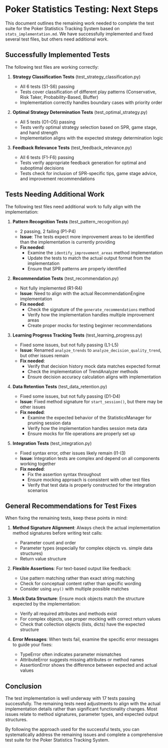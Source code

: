 # Poker Statistics Testing: Next Steps

This document outlines the remaining work needed to complete the test suite for the Poker Statistics Tracking System based on `stats_implementation.md`. We have successfully implemented and fixed several test files, but others need additional work.

## Successfully Implemented Tests

The following test files are working correctly:

1. **Strategy Classification Tests** (test_strategy_classification.py)
   - All 6 tests (S1-S6) passing
   - Tests cover classification of different play patterns (Conservative, Risk Taker, Probability-Based, Bluffer)
   - Implementation correctly handles boundary cases with priority order

2. **Optimal Strategy Determination Tests** (test_optimal_strategy.py)
   - All 5 tests (O1-O5) passing
   - Tests verify optimal strategy selection based on SPR, game stage, and hand strength
   - Implementation aligns with the expected strategy determination logic

3. **Feedback Relevance Tests** (test_feedback_relevance.py)
   - All 6 tests (F1-F6) passing
   - Tests verify appropriate feedback generation for optimal and suboptimal decisions
   - Tests check for inclusion of SPR-specific tips, game stage advice, and improvement recommendations

## Tests Needing Additional Work

The following test files need additional work to fully align with the implementation:

1. **Pattern Recognition Tests** (test_pattern_recognition.py)
   - 2 passing, 2 failing (P1-P4)
   - **Issue**: The tests expect more improvement areas to be identified than the implementation is currently providing
   - **Fix needed**: 
     - Examine the `identify_improvement_areas` method implementation
     - Update the tests to match the actual output format from the implementation
     - Ensure that SPR patterns are properly identified

2. **Recommendation Tests** (test_recommendation.py)
   - Not fully implemented (R1-R4)
   - **Issue**: Need to align with the actual RecommendationEngine implementation
   - **Fix needed**:
     - Check the signature of the `generate_recommendations` method
     - Verify how the implementation handles multiple improvement areas
     - Create proper mocks for testing beginner recommendations

3. **Learning Progress Tracking Tests** (test_learning_progress.py)
   - Fixed some issues, but not fully passing (L1-L5)
   - **Issue**: Renamed `analyze_trends` to `analyze_decision_quality_trend`, but other issues remain
   - **Fix needed**:
     - Verify that decision history mock data matches expected format
     - Check the implementation of TrendAnalyzer methods
     - Ensure decision accuracy calculation aligns with implementation

4. **Data Retention Tests** (test_data_retention.py)
   - Fixed some issues, but not fully passing (D1-D4)
   - **Issue**: Fixed method signature for `start_session()`, but there may be other issues
   - **Fix needed**:
     - Examine the expected behavior of the StatisticsManager for pruning session data
     - Verify how the implementation handles session meta data
     - Ensure mocks for file operations are properly set up

5. **Integration Tests** (test_integration.py)
   - Fixed syntax error, other issues likely remain (I1-I3)
   - **Issue**: Integration tests are complex and depend on all components working together
   - **Fix needed**:
     - Fix the assertion syntax throughout
     - Ensure mocking approach is consistent with other test files
     - Verify that test data is properly constructed for the integration scenarios

## General Recommendations for Test Fixes

When fixing the remaining tests, keep these points in mind:

1. **Method Signature Alignment**: Always check the actual implementation method signatures before writing test calls:
   - Parameter count and order
   - Parameter types (especially for complex objects vs. simple data structures)
   - Return value structure

2. **Flexible Assertions**: For text-based output like feedback:
   - Use pattern matching rather than exact string matching
   - Check for conceptual content rather than specific wording
   - Consider using `any()` with multiple possible matches

3. **Mock Data Structure**: Ensure mock objects match the structure expected by the implementation:
   - Verify all required attributes and methods exist
   - For complex objects, use proper mocking with correct return values
   - Check that collection objects (lists, dicts) have the expected structure

4. **Error Messages**: When tests fail, examine the specific error messages to guide your fixes:
   - TypeError often indicates parameter mismatches
   - AttributeError suggests missing attributes or method names
   - AssertionError shows the difference between expected and actual values

## Conclusion

The test implementation is well underway with 17 tests passing successfully. The remaining tests need adjustments to align with the actual implementation details rather than significant functionality changes. Most issues relate to method signatures, parameter types, and expected output structures.

By following the approach used for the successful tests, you can systematically address the remaining issues and complete a comprehensive test suite for the Poker Statistics Tracking System.